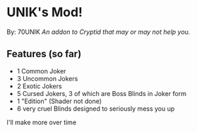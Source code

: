 # UNIK's Mod!
By: 70UNIK
*An addon to Cryptid that may or may not help you.*

## Features (so far)
- 1 Common Joker
- 3 Uncommon Jokers
- 2 Exotic Jokers
- 5 Cursed Jokers, 3 of which are Boss Blinds in Joker form
- 1 "Edition" (Shader not done)
- 6 very cruel Blinds designed to seriously mess you up

I'll make more over time
